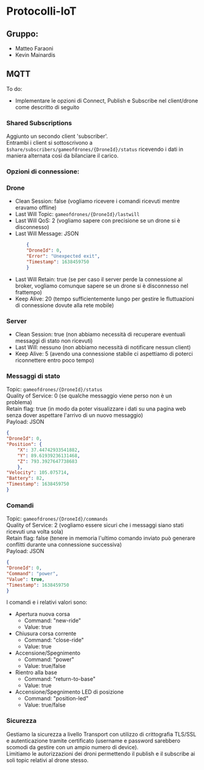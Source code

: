 # Protocolli-IoT
## Gruppo: 
- Matteo Faraoni
- Kevin Mainardis

## MQTT
To do:
- Implementare le opzioni di Connect, Publish e Subscribe nel client/drone come descritto di seguito

### Shared Subscriptions
Aggiunto un secondo client 'subscriber'. <br>
Entrambi i client si sottoscrivono a `$share/subscribers/gameofdrones/{DroneId}/status` ricevendo i dati in maniera alternata così da bilanciare il carico.

### Opzioni di connessione:
### Drone 
- Clean Session: false (vogliamo ricevere i comandi ricevuti mentre eravamo offline)
- Last Will Topic: `gameofdrones/{DroneId}/lastwill`
- Last Will QoS: 2 (vogliamo sapere con precisione se un drone si è disconnesso)
- Last Will Message: JSON <br>
    ```json
        {
        "DroneId": 0,
        "Error": "Unexpected exit",
        "Timestamp": 1638459750
        }
    ```
- Last Will Retain: true (se per caso il server perde la connessione al broker, vogliamo comunque sapere se un drone si è disconnesso nel frattempo)
- Keep Alive: 20 (tempo sufficientemente lungo per gestire le fluttuazioni di connessione dovute alla rete mobile)

### Server 
- Clean Session: true (non abbiamo necessità di recuperare eventuali messaggi di stato non ricevuti)
- Last Will: nessuno (non abbiamo necessità di notificare nessun client)
- Keep Alive: 5 (avendo una connessione stabile ci aspettiamo di poterci riconnettere entro poco tempo)

### Messaggi di stato
Topic: `gameofdrones/{DroneId}/status` <br>
Quality of Service: 0 (se qualche messaggio viene perso non è un problema) <br>
Retain flag: true (in modo da poter visualizzare i dati su una pagina web senza dover aspettare l'arrivo di un nuovo messaggio) <br> 
Payload: JSON
```json
{
"DroneId": 0,
"Position":	{
    "X": 37.44742933541882,
    "Y": 89.61939236131468,
    "Z": 793.3927647738683
    },   
"Velocity": 105.075714,
"Battery": 82,
"Timestamp": 1638459750
}
```

### Comandi
Topic: `gameofdrones/{DroneId}/commands` <br>
Quality of Service: 2 (vogliamo essere sicuri che i messaggi siano stati ricevuti una volta sola) <br>
Retain flag: false (tenere in memoria l'ultimo comando inviato può generare conflitti durante una connessione successiva) <br>
Payload: JSON
```json
{
"DroneId": 0,
"Command": "power",
"Value": true,
"Timestamp": 1638459750
}
```

I comandi e i relativi valori sono:
- Apertura nuova corsa
    - Command: "new-ride"
    - Value: true
- Chiusura corsa corrente
    - Command: "close-ride"
    - Value: true
- Accensione/Spegnimento
    - Command: "power"
    - Value: true/false
- Rientro alla base
    - Command: "return-to-base"
    - Value: true
- Accensione/Spegnimento LED di posizione
    - Command: "position-led"
    - Value: true/false

### Sicurezza
Gestiamo la sicurezza a livello Transport con utilizzo di crittografia TLS/SSL e autenticazione tramite certificato (username e password sarebbero scomodi da gestire con un ampio numero di device). <br>
Limitiamo le autorizzazioni dei droni permettendo il publish e il subscribe ai soli topic relativi al drone stesso.

